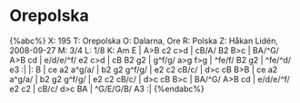 # Orepolska

{%abc%}
X: 195
T: Orepolska
O: Dalarna, Ore
R: Polska
Z: Håkan Lidén, 2008-09-27
M: 3/4
L: 1/8
K: Am
E | A>B c2 c>d | cB/A/ B2 B>c | BA/^G/ A>B cd | e/d/e/^f/ e2 c>d | 
cB B2 g2 | g^f/g/ a>g f>g | ^fe/f/ B2 g2 | ^fe/^d/ e3 :|
|: B | ce a2 a^g/a/ | b2 g2 g^f/g/ | e2 c2 cB/c/ | d>c cB B>B |
ce a2 a^g/a/ | b2 g2 g^f/g/ | e2 c2 cB/c/ | d>c cB B>c | 
BA/^G/ A>B cd | e/d/e/^f/ e2 c2 | cB/c/ d>c BA | ^G/E/G/B/ A3 :|
{%endabc%}

